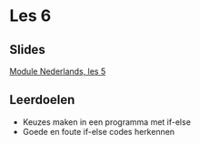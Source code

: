 # Les 6

## Slides

[Module Nederlands, les 5](https://slides.com/felienne/python-idk-mod-1-les-6a)

## Leerdoelen

* Keuzes maken in een programma met if-else
* Goede en foute if-else codes herkennen



